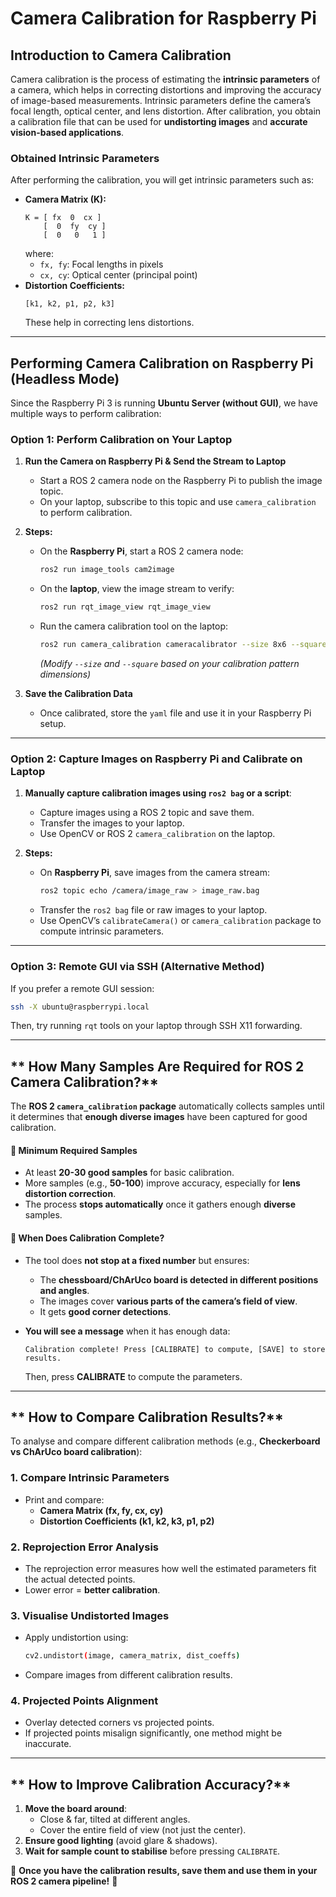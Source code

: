 # Camera Calibration for Raspberry Pi

## **Introduction to Camera Calibration**
Camera calibration is the process of estimating the **intrinsic parameters** of a camera, which helps in correcting distortions and improving the accuracy of image-based measurements. Intrinsic parameters define the camera’s focal length, optical center, and lens distortion. After calibration, you obtain a calibration file that can be used for **undistorting images** and **accurate vision-based applications**.

### **Obtained Intrinsic Parameters**
After performing the calibration, you will get intrinsic parameters such as:
- **Camera Matrix (K):**
  ```
  K = [ fx  0  cx ]
      [  0  fy  cy ]
      [  0   0   1 ]
  ```
  where:
  - `fx, fy`: Focal lengths in pixels
  - `cx, cy`: Optical center (principal point)
- **Distortion Coefficients:**
  ```
  [k1, k2, p1, p2, k3]
  ```
  These help in correcting lens distortions.

---

## **Performing Camera Calibration on Raspberry Pi (Headless Mode)**
Since the Raspberry Pi 3 is running **Ubuntu Server (without GUI)**, we have multiple ways to perform calibration:

### **Option 1: Perform Calibration on Your Laptop**
1. **Run the Camera on Raspberry Pi & Send the Stream to Laptop**  
   - Start a ROS 2 camera node on the Raspberry Pi to publish the image topic.
   - On your laptop, subscribe to this topic and use `camera_calibration` to perform calibration.

2. **Steps:**
   - On the **Raspberry Pi**, start a ROS 2 camera node:
     ```bash
     ros2 run image_tools cam2image
     ```
   - On the **laptop**, view the image stream to verify:
     ```bash
     ros2 run rqt_image_view rqt_image_view
     ```
   - Run the camera calibration tool on the laptop:
     ```bash
     ros2 run camera_calibration cameracalibrator --size 8x6 --square 0.025 --camera_namespace /camera
     ```
     *(Modify `--size` and `--square` based on your calibration pattern dimensions)*

3. **Save the Calibration Data**  
   - Once calibrated, store the `yaml` file and use it in your Raspberry Pi setup.

---

### **Option 2: Capture Images on Raspberry Pi and Calibrate on Laptop**
1. **Manually capture calibration images using `ros2 bag` or a script**:
   - Capture images using a ROS 2 topic and save them.
   - Transfer the images to your laptop.
   - Use OpenCV or ROS 2 `camera_calibration` on the laptop.

2. **Steps:**
   - On **Raspberry Pi**, save images from the camera stream:
     ```bash
     ros2 topic echo /camera/image_raw > image_raw.bag
     ```
   - Transfer the `ros2 bag` file or raw images to your laptop.
   - Use OpenCV’s `calibrateCamera()` or `camera_calibration` package to compute intrinsic parameters.

---

### **Option 3: Remote GUI via SSH (Alternative Method)**
If you prefer a remote GUI session:
```bash
ssh -X ubuntu@raspberrypi.local
```
Then, try running `rqt` tools on your laptop through SSH X11 forwarding.

---

## ** How Many Samples Are Required for ROS 2 Camera Calibration?**
The **ROS 2 `camera_calibration` package** automatically collects samples until it determines that **enough diverse images** have been captured for good calibration.

#### **🔹 Minimum Required Samples**
- At least **20-30 good samples** for basic calibration.
- More samples (e.g., **50-100**) improve accuracy, especially for **lens distortion correction**.
- The process **stops automatically** once it gathers enough **diverse** samples.

#### **🔹 When Does Calibration Complete?**
- The tool does **not stop at a fixed number** but ensures:
  - The **chessboard/ChArUco board is detected in different positions and angles**.
  - The images cover **various parts of the camera’s field of view**.
  - It gets **good corner detections**.

- **You will see a message** when it has enough data:
  ```
  Calibration complete! Press [CALIBRATE] to compute, [SAVE] to store results.
  ```
  Then, press **CALIBRATE** to compute the parameters.

---

## ** How to Compare Calibration Results?**
To analyse and compare different calibration methods (e.g., **Checkerboard vs ChArUco board calibration**):

### **1. Compare Intrinsic Parameters**
- Print and compare:
  - **Camera Matrix (fx, fy, cx, cy)**
  - **Distortion Coefficients (k1, k2, k3, p1, p2)**

### **2. Reprojection Error Analysis**
- The reprojection error measures how well the estimated parameters fit the actual detected points.
- Lower error = **better calibration**.

### **3. Visualise Undistorted Images**
- Apply undistortion using:
  ```bash
  cv2.undistort(image, camera_matrix, dist_coeffs)
  ```
- Compare images from different calibration results.

### **4. Projected Points Alignment**
- Overlay detected corners vs projected points.
- If projected points misalign significantly, one method might be inaccurate.

---

## ** How to Improve Calibration Accuracy?**
1. **Move the board around**:
   - Close & far, tilted at different angles.
   - Cover the entire field of view (not just the center).
2. **Ensure good lighting** (avoid glare & shadows).
3. **Wait for sample count to stabilise** before pressing `CALIBRATE`.

🚀 **Once you have the calibration results, save them and use them in your ROS 2 camera pipeline!** 🎯

